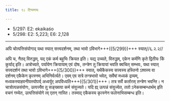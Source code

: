 ```yaml
---
title: ९८ टिप्पणयः

---
```

- 5/297: E2: ekaikaśo
- 5/298: E2: 5,223; E6: 2,128

____________________________________________


अपि चोत्पत्तिसंयोगाद् यथा स्यात् सत्त्वदर्शनम्, तथा भावो ऽविभागे+++({5/299})+++ स्यात्//६.२.२//

अपि च, नैतद् विरुद्धम्, यद् एकं कर्म बहुभिः क्रियत इति। यद्य् उच्यते, विरुद्धम्, एकेन कर्मणि कृते द्वितीयः किं कुर्याद् इति। अत्रोच्यते, पर्यायेण क्रियायाम् एवं दोषः, तन्त्रेण तु क्रियायां भवति क्वचित् सम्भवः, यथा स्यात् सत्त्वदर्शनं तथा भावो ऽविभागे+++({5/300})+++ स्यात्, यथैकैकस्य सत्त्वस्य हस्तिनो ऽश्वस्य वा दर्शनम् एकैकेन कृत्स्नम् अभिनिर्वर्त्यते। एवम् एव सत्रे तन्त्रभावो भवेत्, सर्वेषां मध्यकं द्रव्यम्, मध्यकस्याहवनीयस्योपर्य् अध्वर्युर् अपविध्यति+++({5/301})+++। तत्र सर्वे कर्तारस् तन्त्रेण भवन्ति।
न चात्रोत्पन्नसंयोगः, उत्पत्त्यैव तु सङ्ख्यया कर्म संयुज्यते। यदि ह्य् उत्पन्नं संयुज्येत, ततो ऽनेकसम्बन्धार्थम् इति वचनं गम्येत, उत्पत्तिसंयोगे त्व् एतन् नास्ति। तस्माद् एकैकस्य कृत्स्नेन फलेनाभिसम्बन्ध इति।